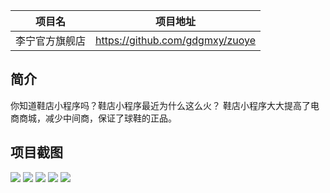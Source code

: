 |项目名    |项目地址                                     |
|:-------:|:-------------------------------------------:|
|李宁官方旗舰店  |https://github.com/gdgmxy/zuoye|

## 简介

你知道鞋店小程序吗？鞋店小程序最近为什么这么火？
鞋店小程序大大提高了电商商城，减少中间商，保证了球鞋的正品。

## 项目截图
![](https://s1.328888.xyz/2022/05/23/dxhTq.png)
![](https://s1.328888.xyz/2022/05/23/dx4MP.png)
![](https://s1.328888.xyz/2022/05/23/dxqfm.png)
![](https://s1.328888.xyz/2022/05/23/dxD0A.png)
![](https://s1.328888.xyz/2022/05/23/dxdFS.png)